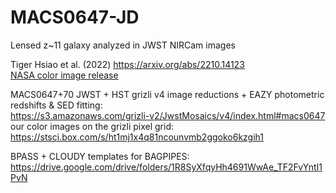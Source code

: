 # MACS0647-JD
Lensed z~11 galaxy analyzed in JWST NIRCam images 

Tiger Hsiao et al. (2022)  https://arxiv.org/abs/2210.14123  
[NASA color image release](https://webbtelescope.org/contents/early-highlights/webb-offers-never-before-seen-details-of-early-universe.html)

MACS0647+70 JWST + HST grizli v4 image reductions + EAZY photometric redshifts & SED fitting:  
https://s3.amazonaws.com/grizli-v2/JwstMosaics/v4/index.html#macs0647  
our color images on the grizli pixel grid:  
https://stsci.box.com/s/ht1mj1x4q81ncounvmb2ggoko6kzgih1

BPASS + CLOUDY templates for BAGPIPES:  
https://drive.google.com/drive/folders/1R8SyXfqyHh4691WwAe_TF2FvYntI1PvN
